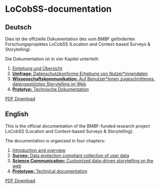 # LoCobSS-documentation

## Deutsch
Dies ist die offizielle Dokumentation des vom BMBF geförderten Forschungsprojektes LoCobSS (Location and Context-based Surveys & Storytelling).

Die Dokumentation ist in vier Kapitel unterteilt:

1. [Einleitung und Übersicht](/de/chapter01.md)
2. [**Umfrage:** Datenschutzkonforme Erhebung von Nutzer*innendaten](/de/chapter02.md)
3. [**Wissenschaftskommunikation:** Auf Benutzer*innen zugeschnittenes, datengestütztes Storytelling im Web](/de/chapter03.md)
4. [**Prototyp:** Technische Dokumentation](/de/chapter04.md)

[PDF Download](/de/documentation.pdf)

## English
This is the official documentation of the BMBF-funded research project LoCobSS (Location and Context-based Surveys & Storytelling).

The documentation is organized in four chapters:

1. [Introduction and overview](/en/chapter01.md)
2. [**Survey:** Data protection compliant collection of user data](/en/chapter02.md)
3. [**Science Communication:** Customized data-driven storytelling on the web](/en/chapter03.md)
4. [**Prototype:** Technical documentation](/en/chapter04.md)

[PDF Download](/en/documentation.pdf)
